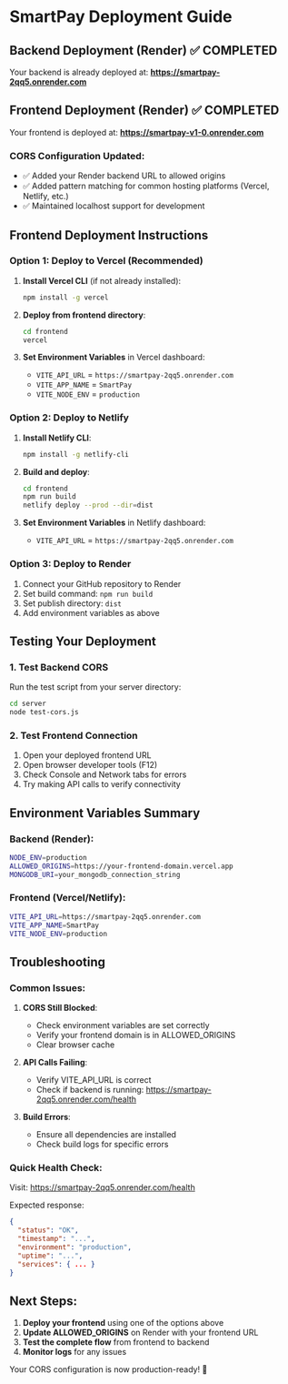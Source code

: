 # SmartPay Deployment Guide

## Backend Deployment (Render) ✅ COMPLETED
Your backend is already deployed at: **https://smartpay-2qq5.onrender.com**

## Frontend Deployment (Render) ✅ COMPLETED  
Your frontend is deployed at: **https://smartpay-v1-0.onrender.com**

### CORS Configuration Updated:
- ✅ Added your Render backend URL to allowed origins
- ✅ Added pattern matching for common hosting platforms (Vercel, Netlify, etc.)
- ✅ Maintained localhost support for development

## Frontend Deployment Instructions

### Option 1: Deploy to Vercel (Recommended)

1. **Install Vercel CLI** (if not already installed):
   ```bash
   npm install -g vercel
   ```

2. **Deploy from frontend directory**:
   ```bash
   cd frontend
   vercel
   ```

3. **Set Environment Variables** in Vercel dashboard:
   - `VITE_API_URL` = `https://smartpay-2qq5.onrender.com`
   - `VITE_APP_NAME` = `SmartPay`
   - `VITE_NODE_ENV` = `production`

### Option 2: Deploy to Netlify

1. **Install Netlify CLI**:
   ```bash
   npm install -g netlify-cli
   ```

2. **Build and deploy**:
   ```bash
   cd frontend
   npm run build
   netlify deploy --prod --dir=dist
   ```

3. **Set Environment Variables** in Netlify dashboard:
   - `VITE_API_URL` = `https://smartpay-2qq5.onrender.com`

### Option 3: Deploy to Render

1. Connect your GitHub repository to Render
2. Set build command: `npm run build`
3. Set publish directory: `dist`
4. Add environment variables as above

## Testing Your Deployment

### 1. Test Backend CORS
Run the test script from your server directory:
```bash
cd server
node test-cors.js
```

### 2. Test Frontend Connection
1. Open your deployed frontend URL
2. Open browser developer tools (F12)
3. Check Console and Network tabs for errors
4. Try making API calls to verify connectivity

## Environment Variables Summary

### Backend (Render):
```bash
NODE_ENV=production
ALLOWED_ORIGINS=https://your-frontend-domain.vercel.app
MONGODB_URI=your_mongodb_connection_string
```

### Frontend (Vercel/Netlify):
```bash
VITE_API_URL=https://smartpay-2qq5.onrender.com
VITE_APP_NAME=SmartPay
VITE_NODE_ENV=production
```

## Troubleshooting

### Common Issues:

1. **CORS Still Blocked**:
   - Check environment variables are set correctly
   - Verify your frontend domain is in ALLOWED_ORIGINS
   - Clear browser cache

2. **API Calls Failing**:
   - Verify VITE_API_URL is correct
   - Check if backend is running: https://smartpay-2qq5.onrender.com/health

3. **Build Errors**:
   - Ensure all dependencies are installed
   - Check build logs for specific errors

### Quick Health Check:
Visit: https://smartpay-2qq5.onrender.com/health

Expected response:
```json
{
  "status": "OK",
  "timestamp": "...",
  "environment": "production",
  "uptime": "...",
  "services": { ... }
}
```

## Next Steps:

1. **Deploy your frontend** using one of the options above
2. **Update ALLOWED_ORIGINS** on Render with your frontend URL
3. **Test the complete flow** from frontend to backend
4. **Monitor logs** for any issues

Your CORS configuration is now production-ready! 🚀
